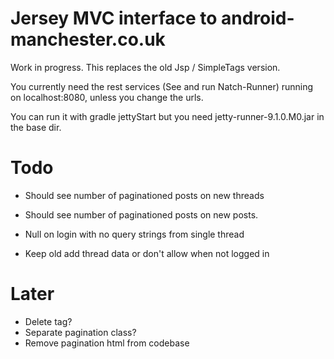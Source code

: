 Jersey MVC interface to android-manchester.co.uk
================================================
 
Work in progress. This replaces the old Jsp / SimpleTags version.

You currently need the rest services (See and run Natch-Runner) running on localhost:8080, unless you change the urls.

You can run it with gradle jettyStart but you need jetty-runner-9.1.0.M0.jar in the base dir.

Todo
====

* Should see number of paginationed posts on new threads 
* Should see number of paginationed posts on new posts. 

* Null on login with no query strings from single thread
* Keep old add thread data or don't allow when not logged in

Later
=====

* Delete tag?
* Separate pagination class?
* Remove pagination html from codebase
